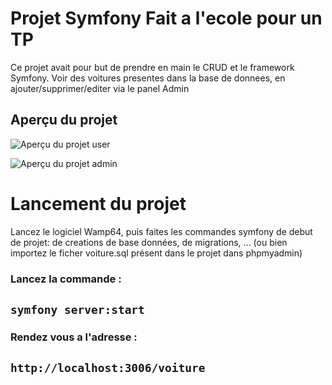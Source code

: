 # Projet Symfony Fait a l'ecole pour un TP

Ce projet avait pour but de prendre en main le CRUD et le framework Symfony. Voir des voitures presentes dans la base de donnees, en ajouter/supprimer/editer via le panel Admin

## Aperçu du projet

![Aperçu du projet user](https://github.com/user-attachments/assets/9142ace2-4955-4410-ba4c-cc238fa860c2)

![Aperçu du projet admin](https://github.com/user-attachments/assets/be81621c-a592-42c6-bacb-97920c3c28a0)

# Lancement du projet

Lancez le logiciel Wamp64, puis faites les commandes symfony de debut de projet: de creations de base données, de migrations, ...
(ou bien importez le ficher voiture.sql présent dans le projet dans phpmyadmin)

### Lancez la commande : 

## `symfony server:start`

### Rendez vous a l'adresse : 

## `http://localhost:3006/voiture`
